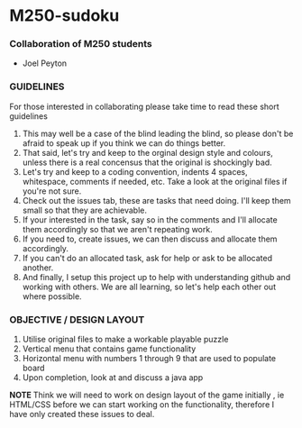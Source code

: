 # M250-sudoku

<h3>Collaboration of M250 students</h3>
  <ul>
    <li>Joel Peyton</li>
  </ul>
  
<h3>GUIDELINES</h3>
<p>For those interested in collaborating please take time to read these short guidelines</p>
<ol>
  <li>This may well be a case of the blind leading the blind, so please don't be afraid to speak up if you think we can do things better.</li>
  <li>That said, let's try and keep to the orginal design style and colours, unless there is a real concensus that the original is shockingly bad.</li>
  <li>Let's try and keep to a coding convention, indents 4 spaces, whitespace, comments if needed, etc.  Take a look at the original files if you're not sure.</li>
  <li>Check out the issues tab, these are tasks that need doing.  I'll keep them small so that they are achievable.</li>
  <li>If your interested in the task, say so in the comments and I'll allocate them accordingly so that we aren't repeating work.</li>
  <li>If you need to, create issues, we can then discuss and allocate them accordingly.</li>
  <li>If you can't do an allocated task, ask for help or ask to be allocated another.</li>
  <li>And finally, I setup this project up to help with understanding github and working with others. We are all learning, so let's help each other out where possible.</li>  
</ol>

<h3>OBJECTIVE / DESIGN LAYOUT</h3>
<ol>
  <li>Utilise original files to make a workable playable puzzle</li>
  <li>Vertical menu that contains game functionality</li>
  <li>Horizontal menu with numbers 1 through 9 that are used to populate board</li>
  <li>Upon completion, look at and discuss a java app</li>
</ol>

<p><strong>NOTE&nbsp;</strong>Think we will need to work on design layout of the game initially , ie HTML/CSS before we can start working on the functionality, therefore I have only created these issues to deal.</p>


  
